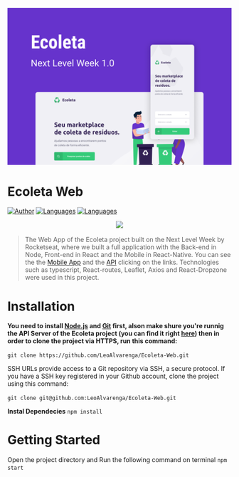 
<p align="center">
   <img src=".github/Capa.png" />
</p>


# Ecoleta Web
<p align="center">

[![Author](https://img.shields.io/badge/author-LeoAlvarenga-34CB79?style=flat-square)](https://github.com/LeoAlvarenga)
[![Languages](https://img.shields.io/github/languages/count/LeoAlvarenga/Ecoleta-Web?color=34CB79&style=flat-square)](#)
[![Languages](https://img.shields.io/github/languages/top/LeoAlvarenga/Ecoleta-Web?color=34CB79&style=flat-square)](#)

</p>

<p align="center">
    <img src=".github/web.gif" />
</p>


> The Web App of the Ecoleta project built on the Next Level Week by Rocketseat, where we built a full application with the Back-end in Node, Front-end in React and the Mobile in React-Native. You can see the the [Mobile App](https://github.com/LeoAlvarenga/Ecoleta-Mobile) and the [API](https://github.com/LeoAlvarenga/Ecoleta-API) clicking on the links. Technologies such as typescript, React-routes, Leaflet, Axios and React-Dropzone were used in this project.

# Installation

**You need to install [Node.js](https://nodejs.org/en/download/) and [Git](https://git-scm.com/) first, alson make shure you're runnig the API Server of the Ecoleta project (you can find it right [here](https://github.com/LeoAlvarenga/Ecoleta-API)) then in order to clone the project via HTTPS, run this command:**

```git clone https://github.com/LeoAlvarenga/Ecoleta-Web.git```

SSH URLs provide access to a Git repository via SSH, a secure protocol. If you have a SSH key registered in your Github account, clone the project using this command:

```git clone git@github.com:LeoAlvarenga/Ecoleta-Web.git```


**Instal Dependecies**
```npm install```

# Getting Started

Open the project directory and Run the following command on terminal
```npm start```
